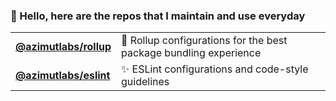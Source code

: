 ### :wave: Hello, here are the repos that I maintain and use everyday
| | |
| --- | --- |
| [**@azimutlabs/rollup**](https://github.com/azimutlabs/rollup) | 🍣 Rollup configurations for the best package bundling experience |
| [**@azimutlabs/eslint**](https://github.com/azimutlabs/rollup) | ✨ ESLint configurations and code-style guidelines |
